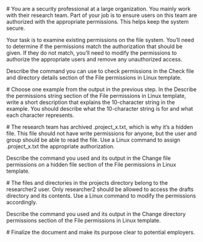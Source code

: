 \# You are a security professional at a large organization. You mainly work with their research team. Part of your job is to ensure users on this team are authorized with the appropriate permissions. This helps keep the system secure.



Your task is to examine existing permissions on the file system. You’ll need to determine if the permissions match the authorization that should be given. If they do not match, you’ll need to modify the permissions to authorize the appropriate users and remove any unauthorized access.



Describe the command you can use to check permissions in the Check file and directory details section of the File permissions in Linux template.





\# Choose one example from the output in the previous step. In the Describe the permissions string section of the File permissions in Linux template, write a short description that explains the 10-character string in the example. You should describe what the 10-character string is for and what each character represents.





\# The research team has archived .project\_x.txt, which is why it’s a hidden file. This file should not have write permissions for anyone, but the user and group should be able to read the file. Use a Linux command to assign .project\_x.txt the appropriate authorization.



Describe the command you used and its output in the Change file permissions on a hidden file section of the File permissions in Linux template.





\# The files and directories in the projects directory belong to the researcher2 user. Only researcher2 should be allowed to access the drafts directory and its contents. Use a Linux command to modify the permissions accordingly.



Describe the command you used and its output in the Change directory permissions section of the File permissions in Linux template.





\# Finalize the document and make its purpose clear to potential employers.

